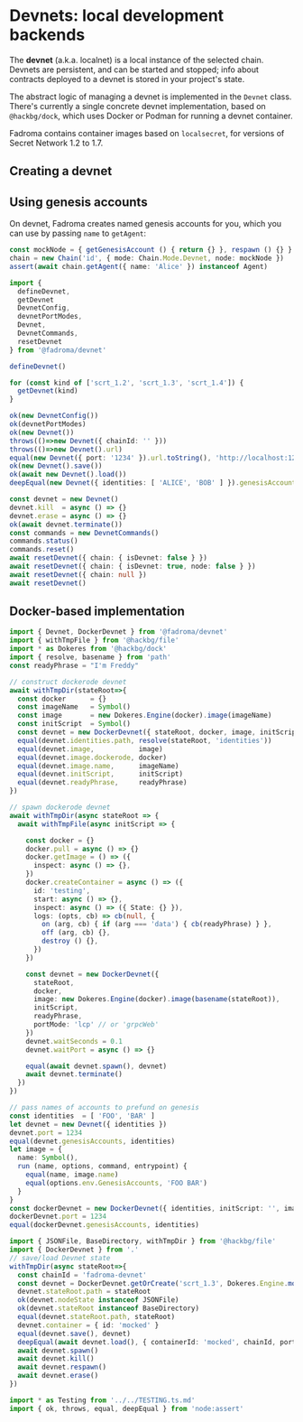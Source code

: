 # Devnets: local development backends

The **devnet** (a.k.a. localnet) is a local instance of the selected chain.
Devnets are persistent, and can be started and stopped; info about contracts
deployed to a devnet is stored in your project's state.

The abstract logic of managing a devnet is implemented in the `Devnet` class.
There's currently a single concrete devnet implementation, based on `@hackbg/dock`,
which uses Docker or Podman for running a devnet container.

Fadroma contains container images based on `localsecret`,
for versions of Secret Network 1.2 to 1.7.

## Creating a devnet

## Using genesis accounts

On devnet, Fadroma creates named genesis accounts for you,
which you can use by passing `name` to `getAgent`:

```typescript
const mockNode = { getGenesisAccount () { return {} }, respawn () {} }
chain = new Chain('id', { mode: Chain.Mode.Devnet, node: mockNode })
assert(await chain.getAgent({ name: 'Alice' }) instanceof Agent)
```

```typescript
import {
  defineDevnet,
  getDevnet
  DevnetConfig,
  devnetPortModes,
  Devnet,
  DevnetCommands,
  resetDevnet
} from '@fadroma/devnet'

defineDevnet()

for (const kind of ['scrt_1.2', 'scrt_1.3', 'scrt_1.4']) {
  getDevnet(kind)
}

ok(new DevnetConfig())
ok(devnetPortModes)
ok(new Devnet())
throws(()=>new Devnet({ chainId: '' }))
throws(()=>new Devnet().url)
equal(new Devnet({ port: '1234' }).url.toString(), 'http://localhost:1234/')
ok(new Devnet().save())
ok(await new Devnet().load())
deepEqual(new Devnet({ identities: [ 'ALICE', 'BOB' ] }).genesisAccounts, [ 'ALICE', 'BOB' ])

const devnet = new Devnet()
devnet.kill  = async () => {}
devnet.erase = async () => {}
ok(await devnet.terminate())
const commands = new DevnetCommands()
commands.status()
commands.reset()
await resetDevnet({ chain: { isDevnet: false } })
await resetDevnet({ chain: { isDevnet: true, node: false } })
await resetDevnet({ chain: null })
await resetDevnet()
```

## Docker-based implementation

```typescript
import { Devnet, DockerDevnet } from '@fadroma/devnet'
import { withTmpFile } from '@hackbg/file'
import * as Dokeres from '@hackbg/dock'
import { resolve, basename } from 'path'
const readyPhrase = "I'm Freddy"

// construct dockerode devnet
await withTmpDir(stateRoot=>{
  const docker      = {}
  const imageName   = Symbol()
  const image       = new Dokeres.Engine(docker).image(imageName)
  const initScript  = Symbol()
  const devnet = new DockerDevnet({ stateRoot, docker, image, initScript, readyPhrase })
  equal(devnet.identities.path, resolve(stateRoot, 'identities'))
  equal(devnet.image,           image)
  equal(devnet.image.dockerode, docker)
  equal(devnet.image.name,      imageName)
  equal(devnet.initScript,      initScript)
  equal(devnet.readyPhrase,     readyPhrase)
})

// spawn dockerode devnet
await withTmpDir(async stateRoot => {
  await withTmpFile(async initScript => {

    const docker = {}
    docker.pull = async () => {}
    docker.getImage = () => ({
      inspect: async () => {},
    })
    docker.createContainer = async () => ({
      id: 'testing',
      start: async () => {},
      inspect: async () => ({ State: {} }),
      logs: (opts, cb) => cb(null, {
        on (arg, cb) { if (arg === 'data') { cb(readyPhrase) } },
        off (arg, cb) {},
        destroy () {},
      })
    })

    const devnet = new DockerDevnet({
      stateRoot,
      docker,
      image: new Dokeres.Engine(docker).image(basename(stateRoot)),
      initScript,
      readyPhrase,
      portMode: 'lcp' // or 'grpcWeb'
    })
    devnet.waitSeconds = 0.1
    devnet.waitPort = async () => {}

    equal(await devnet.spawn(), devnet)
    await devnet.terminate()
  })
})

// pass names of accounts to prefund on genesis
const identities  = [ 'FOO', 'BAR' ]
let devnet = new Devnet({ identities })
devnet.port = 1234
equal(devnet.genesisAccounts, identities)
let image = {
  name: Symbol(),
  run (name, options, command, entrypoint) {
    equal(name, image.name)
    equal(options.env.GenesisAccounts, 'FOO BAR')
  }
}
const dockerDevnet = new DockerDevnet({ identities, initScript: '', image })
dockerDevnet.port = 1234
equal(dockerDevnet.genesisAccounts, identities)
```

```typescript
import { JSONFile, BaseDirectory, withTmpDir } from '@hackbg/file'
import { DockerDevnet } from '.'
// save/load Devnet state
withTmpDir(async stateRoot=>{
  const chainId = 'fadroma-devnet'
  const devnet = DockerDevnet.getOrCreate('scrt_1.3', Dokeres.Engine.mock())
  devnet.stateRoot.path = stateRoot
  ok(devnet.nodeState instanceof JSONFile)
  ok(devnet.stateRoot instanceof BaseDirectory)
  equal(devnet.stateRoot.path, stateRoot)
  devnet.container = { id: 'mocked' }
  equal(devnet.save(), devnet)
  deepEqual(await devnet.load(), { containerId: 'mocked', chainId, port: devnet.port })
  await devnet.spawn()
  await devnet.kill()
  await devnet.respawn()
  await devnet.erase()
})
```


```typescript
import * as Testing from '../../TESTING.ts.md'
import { ok, throws, equal, deepEqual } from 'node:assert'
```
